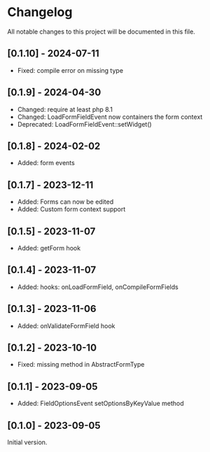 # Changelog

All notable changes to this project will be documented in this file.

## [0.1.10] - 2024-07-11
- Fixed: compile error on missing type

## [0.1.9] - 2024-04-30
- Changed: require at least php 8.1
- Changed: LoadFormFieldEvent now containers the form context
- Deprecated: LoadFormFieldEvent::setWidget()

## [0.1.8] - 2024-02-02
- Added: form events

## [0.1.7] - 2023-12-11
- Added: Forms can now be edited
- Added: Custom form context support

## [0.1.5] - 2023-11-07
- Added: getForm hook

## [0.1.4] - 2023-11-07
- Added: hooks: onLoadFormField, onCompileFormFields

## [0.1.3] - 2023-11-06
- Added: onValidateFormField hook

## [0.1.2] - 2023-10-10
- Fixed: missing method in AbstractFormType

## [0.1.1] - 2023-09-05
- Added: FieldOptionsEvent setOptionsByKeyValue method

## [0.1.0] - 2023-09-05
Initial version.
